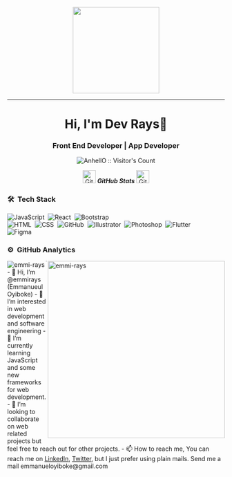 <!---
emmirays/emmirays is a ✨ special ✨ repository because its `README.md` (this file) appears on your GitHub profile.
You can click the Preview link to take a look at your changes.
--->

<p align="center">
  <img src="https://github.com/thompsonemerson/thompsonemerson/raw/master/cover-thompson.png" height="200"/>
</p>
<hr>
<h1 align="center">Hi, I'm Dev Rays👋</h1>
<h3 align="center">Front End Developer | App Developer</h3>
<p align="center">
<img src="https://profile-counter.glitch.me/{}/count.svg" alt="AnhellO :: Visitor's Count" />
</p>

<p align="center">
 <img src="https://media.giphy.com/media/8UHRm5oY4k4FDxq5QG/giphy.gif" width="30px" alt="GitHub-Status"/>&nbsp;<i><b>GitHub Stats</b></i>
 <img src="https://media.giphy.com/media/8UHRm5oY4k4FDxq5QG/giphy.gif" width="30px" alt="GitHub-Status"/>
</p>


### 🛠 &nbsp;Tech Stack

![JavaScript](https://img.shields.io/badge/-JavaScript-05122A?style=flat&logo=javascript)&nbsp;
![React](https://img.shields.io/badge/-React-05122A?style=flat&logo=react)&nbsp;
![Bootstrap](https://img.shields.io/badge/-Bootstrap-05122A?style=flat&logo=bootstrap&logoColor=563D7C)\
![HTML](https://img.shields.io/badge/-HTML-05122A?style=flat&logo=HTML5)&nbsp;
![CSS](https://img.shields.io/badge/-CSS-05122A?style=flat&logo=CSS3&logoColor=1572B6)&nbsp;
![GitHub](https://img.shields.io/badge/-GitHub-05122A?style=flat&logo=github)&nbsp;
![Illustrator](https://img.shields.io/badge/-Illustrator-05122A?style=flat&logo=adobe-illustrator)&nbsp;
![Photoshop](https://img.shields.io/badge/-Photoshop-05122A?style=flat&logo=adobe-photoshop)&nbsp;
![Flutter](https://img.shields.io/badge/-Flutter-05122A?style=flat&logo=flutter)&nbsp; <br>
![Figma](https://img.shields.io/badge/Figma-F24E1E?style=for-the-badge&logo=figma&logoColor=white)&nbsp;


### ⚙️ &nbsp;GitHub Analytics

<p>
<img align="left" src="https://github-readme-stats.vercel.app/api/top-langs?username=emmirays&show_icons=true&locale=en&layout=compact" alt="emmi-rays" />
<img align="right" src="https://github-readme-stats.vercel.app/api?username=emmirays&show_icons=true&locale=en" alt="emmi-rays" width="410" />
</p>



<hr>

<p>
- 👋 Hi, I’m @emmirays (Emmanueul Oyiboke)
- 👀 I’m interested in web development and software engineering
- 🌱 I’m currently learning JavaScript and some new frameworks for web development.
- 💞️ I’m looking to collaborate on web related projects but feel free to reach out for other projects.
- 📫 How to reach me, You can reach me on <a href="https://www.linkedin.com/in/emmanuel-oyiboke/">LinkedIn</a>, <a href="https://twitter.com/rays_da_dev">Twitter</a>, but I just prefer using plain mails. Send me a mail emmanueloyiboke@gmail.com
</p>
